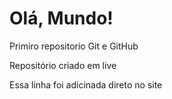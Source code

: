 # Olá, Mundo!
 Primiro repositorio Git e GitHub

 Repositório criado em live

Essa linha foi adicinada direto no site
